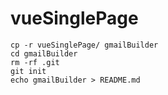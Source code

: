 # vueSinglePage

```
cp -r vueSinglePage/ gmailBuilder
cd gmailBuilder
rm -rf .git
git init
echo gmailBuilder > README.md
```

